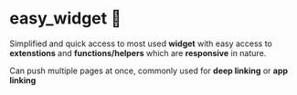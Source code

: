 # easy_widget 🤖

Simplified and quick access to most used **widget** with easy access to **extenstions** and **functions/helpers** which are **responsive** in nature.

Can push multiple pages at once, commonly used for **deep linking** or **app linking**


